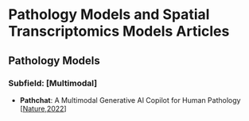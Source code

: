 # Pathology Models and Spatial Transcriptomics Models Articles

## Pathology Models
### Subfield: [Multimodal]
- **Pathchat**: A Multimodal Generative AI Copilot for Human Pathology [[Nature,2022](https://www.nature.com/articles/s41586-024-07618-3#citeas)]
